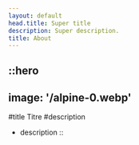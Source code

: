 ```yaml
---
layout: default
head.title: Super title
description: Super description.
title: About
---
```


::hero
---
image: '/alpine-0.webp'
---
#title
Titre 
#description
- description 
::